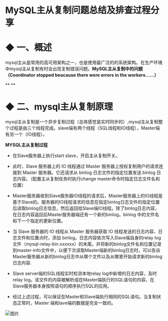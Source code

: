 # MySQL主从复制问题总结及排查过程分享

# ◆ 一、概述

mysql主从是常用的高可用架构之一，也是使用最广泛的的系统架构。在生产环境中mysql主从复制有时会出现复制错误问题。**MySQL主从复制中的问题（Coordinator stopped beacause there were errors in the workers......）**

**
**

# ◆ 二、mysql主从复制原理

mysql主从复制是一个异步复制过程（总体感觉是实时同步的）,mysql主从复制整个过程是由三个线程完成。slave端有两个线程（SQL线程和IO线程），Master端有另一个（IO线程）。

**MYSQL主从复制过程**

- 在Slave服务器上执行start slave，开启主从复制开关。

- 此时，Slave 服务器上的 IO 线程通过 Master 服务器上授权复制用户的请求连接到 Master 服务器。它还请求从 binlog 日志文件的指定位置发送 binlog 日志内容。（配置主从复制任务时执行change master命令时指定日志文件名和位置）

- Master服务器收到Slave服务器IO线程的请求后，Master服务器上的IO线程是基于Slave的。服务器的IO线程请求的信息在指定binlog日志文件的指定位置后读取binlog日志信息，然后返回给Slave端IO线程。除了binlog日志内容，在日志内容返回后Master服务器端还有一个新的binlog。binlog 中的文件名和下一个指定的更新位置。

- 当 Slave 服务器的 IO 线程从 Master 服务器获取 IO 线程发送的日志内容、日志文件和位置点时，添加 binlog。日志内容依次写入Slave端自身的relay log文件（mysql-relay-bin.xxxxxx）的末尾。并将新的binlog文件名和位置记录到master-info文件中，以便下次读取Master端新的binlog日志时，可以告诉Master服务器从新的binlog日志中从哪个文件以及从哪里开始请求新的binlog日志内容.

- Slave server端的SQL线程实时检测本地relay log中新增的日志内容，及时relay log。该文件的内容被解析成在Master端执行的SQL语句的内容，在Slave服务器本身按照语句的顺序执行SQL的应用。

- 经过上述过程，可以保证在Master和Slave端执行相同的SQL语句。当复制状态正常时，Master 端和lave端的数据是完全一致的。

  

![图片](https://mmbiz.qpic.cn/mmbiz_png/RQueXibgo0KNhQ5MPF1s79TFXwEkt1zDh1ckoaUfvuWFVTn6SmXSwCqbCH3PvWtIN2NqX1PDM9h8daicHWogRB7g/640?wx_fmt=png&wxfrom=5&wx_lazy=1&wx_co=1)